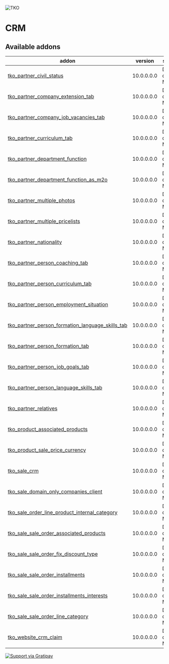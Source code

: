 ![TKO](https://tkobr.tkobr.com/website/image/ir.attachment/50170_af65c50/datas)

CRM
===

Available addons
----------------
addon | version | summary
--- | --- | ---
[tko_partner_civil_status](tko_partner_civil_status/)	|	10.0.0.0.0	|	Descrição do Módulo
[tko_partner_company_extension_tab](tko_partner_company_extension_tab/)	|	10.0.0.0.0	|	Descrição do Módulo
[tko_partner_company_job_vacancies_tab](tko_partner_company_job_vacancies_tab/)	|	10.0.0.0.0	|	Descrição do Módulo
[tko_partner_curriculum_tab](tko_partner_curriculum_tab/)	|	10.0.0.0.0	|	Descrição do Módulo
[tko_partner_department_function](tko_partner_department_function/)	|	10.0.0.0.0	|	Descrição do Módulo
[tko_partner_department_function_as_m2o](tko_partner_department_function_as_m2o/)	|	10.0.0.0.0	|	Descrição do Módulo
[tko_partner_multiple_photos](tko_partner_multiple_photos/)	|	10.0.0.0.0	|	Descrição do Módulo
[tko_partner_multiple_pricelists](tko_partner_multiple_pricelists/)	|	10.0.0.0.0	|	Descrição do Módulo
[tko_partner_nationality](tko_partner_nationality/)	|	10.0.0.0.0	|	Descrição do Módulo
[tko_partner_person_coaching_tab](tko_partner_person_coaching_tab/)	|	10.0.0.0.0	|	Descrição do Módulo
[tko_partner_person_curriculum_tab](tko_partner_person_curriculum_tab/)	|	10.0.0.0.0	|	Descrição do Módulo
[tko_partner_person_employment_situation](tko_partner_person_employment_situation/)	|	10.0.0.0.0	|	Descrição do Módulo
[tko_partner_person_formation_language_skills_tab](tko_partner_person_formation_language_skills_tab/)	|	10.0.0.0.0	|	Descrição do Módulo
[tko_partner_person_formation_tab](tko_partner_person_formation_tab/)	|	10.0.0.0.0	|	Descrição do Módulo
[tko_partner_person_job_goals_tab](tko_partner_person_job_goals_tab/)	|	10.0.0.0.0	|	Descrição do Módulo
[tko_partner_person_language_skills_tab](tko_partner_person_language_skills_tab/)	|	10.0.0.0.0	|	Descrição do Módulo
[tko_partner_relatives](tko_partner_relatives/)	|	10.0.0.0.0	|	Descrição do Módulo
[tko_product_associated_products](tko_product_associated_products/)	|	10.0.0.0.0	|	Descrição do Módulo
[tko_product_sale_price_currency](tko_product_sale_price_currency/)	|	10.0.0.0.0	|	Descrição do Módulo
[tko_sale_crm](tko_sale_crm/)	|	10.0.0.0.0	|	Descrição do Módulo
[tko_sale_domain_only_companies_client](tko_sale_domain_only_companies_client/)	|	10.0.0.0.0	|	Descrição do Módulo
[tko_sale_order_line_product_internal_category](tko_sale_order_line_product_internal_category/)	|	10.0.0.0.0	|	Descrição do Módulo
[tko_sale_sale_order_associated_products](tko_sale_sale_order_associated_products/)	|	10.0.0.0.0	|	Descrição do Módulo
[tko_sale_sale_order_fix_discount_type](tko_sale_sale_order_fix_discount_type/)	|	10.0.0.0.0	|	Descrição do Módulo
[tko_sale_sale_order_installments](tko_sale_sale_order_installments/)	|	10.0.0.0.0	|	Descrição do Módulo
[tko_sale_sale_order_installments_interests](tko_sale_sale_order_installments_interests/)	|	10.0.0.0.0	|	Descrição do Módulo
[tko_sale_sale_order_line_category](tko_sale_sale_order_line_category/)	|	10.0.0.0.0	|	Descrição do Módulo
[tko_website_crm_claim](tko_website_crm_claim/)	|	10.0.0.0.0	|	Descrição do Módulo



[![Support via Gratipay](https://cdn.rawgit.com/gratipay/gratipay-badge/2.3.0/dist/gratipay.svg)](https://gratipay.com/thinkopensolutions/)
